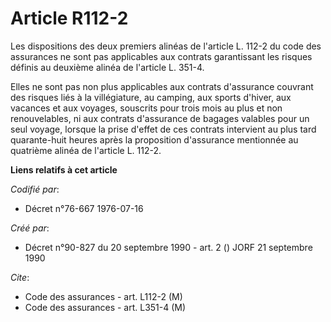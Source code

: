 # Article R112-2

Les dispositions des deux premiers alinéas de l'article L. 112-2 du code des assurances ne sont pas applicables aux contrats
garantissant les risques définis au deuxième alinéa de l'article L. 351-4.

Elles ne sont pas non plus applicables aux contrats d'assurance couvrant des risques liés à la villégiature, au camping, aux
sports d'hiver, aux vacances et aux voyages, souscrits pour trois mois au plus et non renouvelables, ni aux contrats
d'assurance de bagages valables pour un seul voyage, lorsque la prise d'effet de ces contrats intervient au plus tard
quarante-huit heures après la proposition d'assurance mentionnée au quatrième alinéa de l'article L. 112-2.

**Liens relatifs à cet article**

_Codifié par_:

  - Décret n°76-667 1976-07-16

_Créé par_:

  - Décret n°90-827 du 20 septembre 1990 - art. 2 () JORF 21 septembre 1990

_Cite_:

  - Code des assurances - art. L112-2 (M)
  - Code des assurances - art. L351-4 (M)
